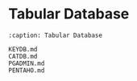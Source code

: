 
# Tabular Database

```{toctree}
:caption: Tabular Database

KEYDB.md
CATDB.md
PGADMIN.md
PENTAHO.md

```
